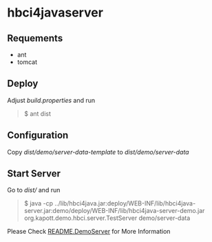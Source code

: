 hbci4javaserver
===============

Requements
----------
- ant
- tomcat

Deploy
------
Adjust _build.properties_ and run
>$ ant dist

Configuration
-------------
Copy _dist/demo/server-data-template_ to _dist/demo/server-data_

Start Server
------------
Go to _dist/_ and run
>$ java -cp ../lib/hbci4java.jar:deploy/WEB-INF/lib/hbci4java-server.jar:demo/deploy/WEB-INF/lib/hbci4java-server-demo.jar org.kapott.demo.hbci.server.TestServer demo/server-data

Please Check [README.DemoServer](README.DemoServer) for More Information